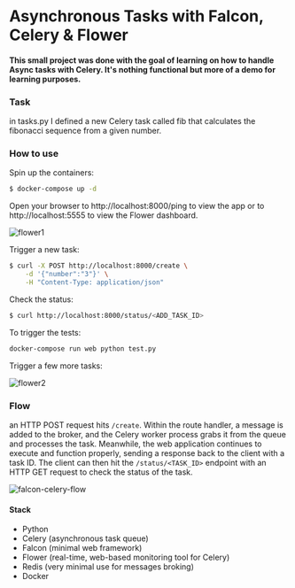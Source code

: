 # Asynchronous Tasks with Falcon, Celery & Flower

<h4>
This small project was done with the goal of learning on how to handle Async tasks with Celery.
It's nothing functional but more of a demo for learning purposes.
</h4>

<h3>Task</h3>
<p>in tasks.py I defined a new Celery task called fib that calculates the fibonacci sequence from a given number.</p>


<h3>How to use</h3>

Spin up the containers:

```sh
$ docker-compose up -d
```

Open your browser to http://localhost:8000/ping to view the app or to http://localhost:5555 to view the Flower dashboard.

![flower1](https://user-images.githubusercontent.com/83350680/204249591-2d8ce559-2b3a-4fd8-b9a0-d940f78eb882.png)


Trigger a new task:

```sh
$ curl -X POST http://localhost:8000/create \
    -d '{"number":"3"}' \
    -H "Content-Type: application/json"
```

Check the status:

```sh
$ curl http://localhost:8000/status/<ADD_TASK_ID>
```

To trigger the tests:
```sh
docker-compose run web python test.py
```


Trigger a few more tasks:

![flower2](https://user-images.githubusercontent.com/83350680/204249627-598e6ce2-5422-4c31-b4ad-af99cf6c6192.png)


<h3>Flow</h3>

an HTTP POST request hits ``/create``. 
Within the route handler, a message is added to the broker, and the Celery worker process grabs it from the queue and processes the task. Meanwhile, the web application continues to execute and function properly, sending a response back to the client with a task ID. The client can then hit the ``/status/<TASK_ID>`` endpoint with an HTTP GET request to check the status of the task.

![falcon-celery-flow](https://user-images.githubusercontent.com/83350680/204249890-38e5cbf7-98e9-42b3-b66f-f1f8a26884fa.png)


<h4>Stack</h4>

- Python
- Celery (asynchronous task queue)
- Falcon (minimal web framework)
- Flower (real-time, web-based monitoring tool for Celery)
- Redis (very minimal use for messages broking)
- Docker

